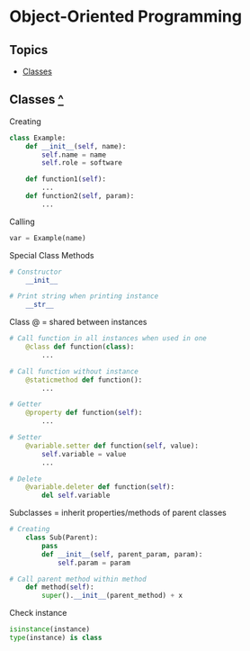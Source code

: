 # Object-Oriented Programming

## Topics

- [Classes](#classes "Classes")

## Classes [^](#topics "Topics")

Creating

```python
class Example:
    def __init__(self, name):
        self.name = name
        self.role = software

    def function1(self):
        ...
    def function2(self, param):
        ...
```

Calling

```python
var = Example(name)
```

Special Class Methods

```python
# Constructor
    __init__

# Print string when printing instance
    __str__

```

Class @ = shared between instances

```python
# Call function in all instances when used in one
    @class def function(class):
        ...

# Call function without instance
    @staticmethod def function():
        ...

# Getter
    @property def function(self):
        ...

# Setter
    @variable.setter def function(self, value):
        self.variable = value
        ...

# Delete
    @variable.deleter def function(self):
        del self.variable
```

Subclasses = inherit properties/methods of parent classes

```python
# Creating
    class Sub(Parent):
        pass
        def __init__(self, parent_param, param):
            self.param = param

# Call parent method within method
    def method(self):
        super().__init__(parent_method) + x
```

Check instance

```python
isinstance(instance)
type(instance) is class
```
